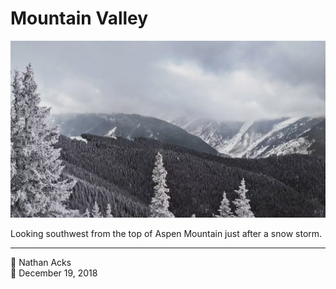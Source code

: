 # Mountain Valley

![Low clouds cover a snowy mountain valley](assets/2018-12-19-mountain-valley.webp)

Looking southwest from the top of Aspen Mountain just after a snow storm.

- - - -

<span aria-hidden="true">👤</span> Nathan Acks  
<span aria-hidden="true">📅</span> December 19, 2018
